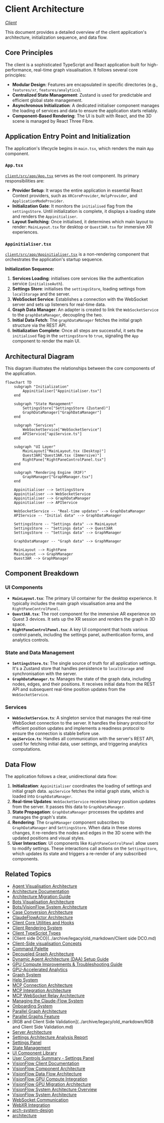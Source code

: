 # Client Architecture

*[Client](../index.md)*

This document provides a detailed overview of the client application's architecture, initialization sequence, and data flow.

## Core Principles

The client is a sophisticated TypeScript and React application built for high-performance, real-time graph visualisation. It follows several core principles:
- **Modular Design**: Features are encapsulated in specific directories (e.g., `features/xr`, `features/analytics`).
- **Centralized State Management**: Zustand is used for predictable and efficient global state management.
- **Asynchronous Initialization**: A dedicated initialiser component manages the loading of services and data to ensure the application starts reliably.
- **Component-Based Rendering**: The UI is built with React, and the 3D scene is managed by React Three Fibre.

## Application Entry Point and Initialization

The application's lifecycle begins in `main.tsx`, which renders the main `App` component.

### `App.tsx`
[`client/src/app/App.tsx`](../../client/src/app/App.tsx) serves as the root component. Its primary responsibilities are:
- **Provider Setup**: It wraps the entire application in essential React Context providers, such as `XRCoreProvider`, `HelpProvider`, and `ApplicationModeProvider`.
- **Initialization Gate**: It monitors the `initialised` flag from the `settingsStore`. Until initialization is complete, it displays a loading state and renders the `Appinitialiser`.
- **Layout Switching**: Once initialised, it determines which main layout to render: `MainLayout.tsx` for desktop or `Quest3AR.tsx` for immersive XR experiences.

### `Appinitialiser.tsx`
[`client/src/app/Appinitialiser.tsx`](../../client/src/app/Appinitialiser.tsx) is a non-rendering component that orchestrates the application's startup sequence.

**Initialization Sequence:**
1.  **Services Loading**: initialises core services like the authentication service (`initialiseAuth`).
2.  **Settings Store**: initialises the `settingsStore`, loading settings from `localStorage` and the server.
3.  **WebSocket Service**: Establishes a connection with the WebSocket server and sets up listeners for real-time data.
4.  **Graph Data Manager**: An adapter is created to link the `WebSocketService` to the `graphDataManager`, decoupling the two.
5.  **Initial Data Fetch**: The `graphDataManager` fetches the initial graph structure via the REST API.
6.  **Initialization Complete**: Once all steps are successful, it sets the `initialised` flag in the `settingsStore` to `true`, signaling the `App` component to render the main UI.

## Architectural Diagram

This diagram illustrates the relationships between the core components of the application.

```mermaid
flowchart TD
    subgraph "Initialization"
        Appinitialiser["Appinitialiser.tsx"]
    end

    subgraph "State Management"
        SettingsStore["SettingsStore (Zustand)"]
        GraphDataManager["GraphDataManager"]
    end

    subgraph "Services"
        WebSocketService["WebSocketService"]
        APIService["apiService.ts"]
    end

    subgraph "UI Layer"
        MainLayout["MainLayout.tsx (Desktop)"]
        Quest3AR["Quest3AR.tsx (Immersive)"]
        RightPane["RightPaneControlPanel.tsx"]
    end

    subgraph "Rendering Engine (R3F)"
        GraphManager["GraphManager.tsx"]
    end

    Appinitialiser --> SettingsStore
    Appinitialiser --> WebSocketService
    Appinitialiser --> GraphDataManager
    Appinitialiser --> APIService

    WebSocketService -- "Real-time updates" --> GraphDataManager
    APIService -- "Initial data" --> GraphDataManager

    SettingsStore -- "Settings data" --> MainLayout
    SettingsStore -- "Settings data" --> Quest3AR
    SettingsStore -- "Settings data" --> GraphManager

    GraphDataManager -- "Graph data" --> GraphManager

    MainLayout --> RightPane
    MainLayout --> GraphManager
    Quest3AR --> GraphManager
```

## Component Breakdown

### UI Components
-   **`MainLayout.tsx`**: The primary UI container for the desktop experience. It typically includes the main graph visualisation area and the `RightPaneControlPanel`.
-   **`Quest3AR.tsx`**: The root component for the immersive AR experience on Quest 3 devices. It sets up the XR session and renders the graph in 3D space.
-   **`RightPaneControlPanel.tsx`**: A key UI component that hosts various control panels, including the settings panel, authentication forms, and analytics controls.

### State and Data Management
-   **`SettingsStore.ts`**: The single source of truth for all application settings. It's a Zustand store that handles persistence to `localStorage` and synchronisation with the server.
-   **`GraphDataManager.ts`**: Manages the state of the graph data, including nodes, edges, and their positions. It receives initial data from the REST API and subsequent real-time position updates from the `WebSocketService`.

### Services
-   **`WebSocketService.ts`**: A singleton service that manages the real-time WebSocket connection to the server. It handles the binary protocol for efficient position updates and implements a readiness protocol to ensure the connection is stable before use.
-   **`apiService.ts`**: Handles all communication with the server's REST API, used for fetching initial data, user settings, and triggering analytics computations.

## Data Flow

The application follows a clear, unidirectional data flow:

1.  **Initialization**: `Appinitialiser` coordinates the loading of settings and initial graph data. `apiService` fetches the initial graph state, which is loaded into `GraphDataManager`.
2.  **Real-time Updates**: `WebSocketService` receives binary position updates from the server. It passes this data to `GraphDataManager`.
3.  **State Propagation**: `GraphDataManager` processes the updates and manages the graph's state.
4.  **Rendering**: The `GraphManager` component subscribes to `GraphDataManager` and `SettingsStore`. When data in these stores changes, it re-renders the nodes and edges in the 3D scene with the updated positions and visual styles.
5.  **User Interaction**: UI components like `RightPaneControlPanel` allow users to modify settings. These interactions call actions on the `SettingsStore`, which updates its state and triggers a re-render of any subscribed components.

## Related Topics

- [Agent Visualisation Architecture](../agent-visualization-architecture.md)
- [Architecture Documentation](../architecture/README.md)
- [Architecture Migration Guide](../architecture/migration-guide.md)
- [Bots Visualisation Architecture](../architecture/bots-visualization.md)
- [Bots/VisionFlow System Architecture](../architecture/bots-visionflow-system.md)
- [Case Conversion Architecture](../architecture/CASE_CONVERSION.md)
- [ClaudeFlowActor Architecture](../architecture/claude-flow-actor.md)
- [Client Core Utilities and Hooks](../client/core.md)
- [Client Rendering System](../client/rendering.md)
- [Client TypeScript Types](../client/types.md)
- [Client side DCO](../archive/legacy/old_markdown/Client side DCO.md)
- [Client-Side visualisation Concepts](../client/visualization.md)
- [Command Palette](../client/command-palette.md)
- [Decoupled Graph Architecture](../technical/decoupled-graph-architecture.md)
- [Dynamic Agent Architecture (DAA) Setup Guide](../architecture/daa-setup-guide.md)
- [GPU Compute Improvements & Troubleshooting Guide](../architecture/gpu-compute-improvements.md)
- [GPU-Accelerated Analytics](../client/features/gpu-analytics.md)
- [Graph System](../client/graph-system.md)
- [Help System](../client/help-system.md)
- [MCP Connection Architecture](../architecture/mcp_connection.md)
- [MCP Integration Architecture](../architecture/mcp-integration.md)
- [MCP WebSocket Relay Architecture](../architecture/mcp-websocket-relay.md)
- [Managing the Claude-Flow System](../architecture/managing_claude_flow.md)
- [Onboarding System](../client/onboarding.md)
- [Parallel Graph Architecture](../architecture/parallel-graphs.md)
- [Parallel Graphs Feature](../client/parallel-graphs.md)
- [RGB and Client Side Validation](../archive/legacy/old_markdown/RGB and Client Side Validation.md)
- [Server Architecture](../server/architecture.md)
- [Settings Architecture Analysis Report](../architecture_analysis_report.md)
- [Settings Panel](../client/settings-panel.md)
- [State Management](../client/state-management.md)
- [UI Component Library](../client/ui-components.md)
- [User Controls Summary - Settings Panel](../client/user-controls-summary.md)
- [VisionFlow Client Documentation](../client/index.md)
- [VisionFlow Component Architecture](../architecture/components.md)
- [VisionFlow Data Flow Architecture](../architecture/data-flow.md)
- [VisionFlow GPU Compute Integration](../architecture/gpu-compute.md)
- [VisionFlow GPU Migration Architecture](../architecture/visionflow-gpu-migration.md)
- [VisionFlow System Architecture Overview](../architecture/index.md)
- [VisionFlow System Architecture](../architecture/system-overview.md)
- [WebSocket Communication](../client/websocket.md)
- [WebXR Integration](../client/xr-integration.md)
- [arch-system-design](../reference/agents/architecture/system-design/arch-system-design.md)
- [architecture](../reference/agents/sparc/architecture.md)
